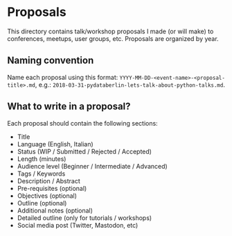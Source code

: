 # Proposals

This directory contains talk/workshop proposals I made (or will make) to conferences, meetups, user groups, etc. Proposals are organized by year.

## Naming convention

Name each proposal using this format: `YYYY-MM-DD-<event-name>-<proposal-title>.md`, e.g.: `2018-03-31-pydataberlin-lets-talk-about-python-talks.md`.

## What to write in a proposal?

Each proposal should contain the following sections:

- Title
- Language (English, Italian)
- Status (WIP / Submitted / Rejected / Accepted)
- Length (minutes)
- Audience level (Beginner / Intermediate / Advanced)
- Tags / Keywords
- Description / Abstract
- Pre-requisites (optional)
- Objectives (optional)
- Outline (optional)
- Additional notes (optional)
- Detailed outline (only for tutorials / workshops)
- Social media post (Twitter, Mastodon, etc)
